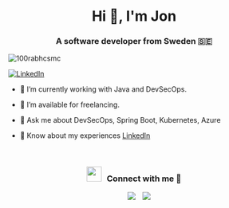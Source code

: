<h1 align="center">Hi 👋, I'm Jon</h1>
<h3 align="center">A software developer from Sweden 🇸🇪</h3>

<p align="left"> <img src="https://komarev.com/ghpvc/?username=jonmest&label=Profile%20views&color=0e75b6&style=flat" alt="100rabhcsmc" /> </p>

 [![LinkedIn](https://img.shields.io/badge/LinkedIn-0077B5?style=for-the-badge&logo=linkedin&logoColor=white)](https://www.linkedin.com/in/jon-mester/)
<a target="_blank" align="center">
</a>


- 🌱 I’m currently working with Java and DevSecOps.
- 🤝 I’m available for freelancing.

- 💬 Ask me about DevSecOps, Spring Boot, Kubernetes, Azure

- 📄 Know about my experiences <a href="https://www.linkedin.com/in/jon-cavallie-mester/" target="blank">LinkedIn</a>
<br/>
<h3 align="center" > <img src="https://media.giphy.com/media/iY8CRBdQXODJSCERIr/giphy.gif" width="30" height="30" style="margin-right: 10px;">Connect with me 🤝 </h3>

<p align="center">

 <div align="center"  class="icons-social" style="margin-left: 10px;">
        <a style="margin-left: 10px;"  target="_blank" href="https://www.linkedin.com/in/jon-mester/">
			<img src="https://img.icons8.com/doodle/40/000000/linkedin--v2.png"></a>
        <a style="margin-left: 10px;" target="_blank" href="https://github.com/jonmest">
		<img src="https://img.icons8.com/doodle/40/000000/github--v1.png"></a>

</p>
